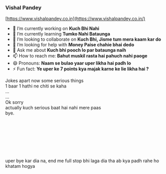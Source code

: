 ### Vishal Pandey
[https://www.vishalpandey.co.in](https://www.vishalpandey.co.in/)

- 🔭 I’m currently working on **Kuch Bhi Nahi**
- 🌱 I’m currently learning **Tumko Nahi Bataunga**
- 👯 I’m looking to collaborate on **Kuch Bhi, Jisme tum mera kaam kar do**
- 🤔 I’m looking for help with **Money Paise chahie bhai dedo**
- 💬 Ask me about **Kuch bhi pooch lo par bataunga naih**
- 📫 How to reach me: **Bahut muskil rasta hai pahuch nahi paoge**
- 😄 Pronouns: **Naam se bulao yaar uper likha hai padh lo**
- ⚡ Fun fact: **Ye uper ke 7 points kya majak karne ke lie likha hai ?**  
  
Jokes apart now some serious things  
1 baar 1 hathi ne chiti se kaha  
...  
...  
Ok sorry  
actually kuch serious baat hai nahi mere paas  
bye.  
  
<br /><br /><br /><br /><br /><br /><br />
uper bye kar dia na, end me full stop bhi laga dia tha ab kya padh rahe ho khatam hogya
  
